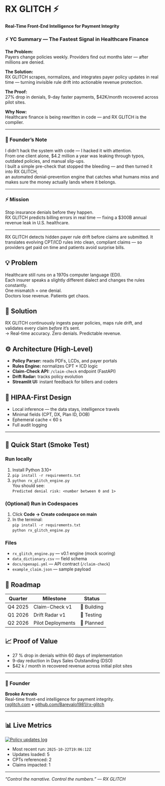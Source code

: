# RX GLITCH ⚡️
**Real-Time Front-End Intelligence for Payment Integrity**

### ⚡ YC Summary — The Fastest Signal in Healthcare Finance

**The Problem:**  
Payers change policies weekly. Providers find out months later — after millions are denied.

**The Solution:**  
RX GLITCH scrapes, normalizes, and integrates payer policy updates in real time — turning invisible rule drift into actionable revenue protection.

**The Proof:**  
27% drop in denials, 9-day faster payments, $42K/month recovered across pilot sites.

**Why Now:**  
Healthcare finance is being rewritten in code — and RX GLITCH is the compiler.

---


### 🧠 Founder’s Note
I didn’t hack the system with code — I hacked it with attention.  
From one client alone, $4.2 million a year was leaking through typos, outdated policies, and manual slip-ups.  
I built a simple pre-check that stopped the bleeding — and then turned it into RX GLITCH,  
an automated denial-prevention engine that catches what humans miss and makes sure the money actually lands where it belongs.

---

### ⚡ Mission
Stop insurance denials before they happen.  
RX GLITCH predicts billing errors in real time — fixing a $300B annual revenue leak in U.S. healthcare.

---

RX GLITCH detects hidden payer rule drift before claims are submitted.
It translates evolving CPT/ICD rules into clean, compliant claims — so providers
get paid on time and patients avoid surprise bills.

## 💡 Problem
Healthcare still runs on a 1970s computer language (EDI).  
Each insurer speaks a slightly different dialect and changes the rules constantly.  
One mismatch = one denial.  
Doctors lose revenue. Patients get chaos.

## 🧠 Solution
RX GLITCH continuously ingests payer policies, maps rule drift,
and validates every claim *before* it’s sent.  
→ Real-time accuracy. Zero denials. Predictable revenue.

## ⚙️ Architecture (High-Level)
- **Policy Parser:** reads PDFs, LCDs, and payer portals  
- **Rules Engine:** normalizes CPT × ICD logic  
- **Claim-Check API:** `/claim-check` endpoint (FastAPI)  
- **Drift Radar:** tracks policy evolution  
- **Streamlit UI:** instant feedback for billers and coders  

## 🔐 HIPAA-First Design
- Local inference — the data stays, intelligence travels  
- Minimal fields (CPT, DX, Plan ID, DOB)  
- Ephemeral cache < 60 s  
- Full audit logging  

---

## 🚀 Quick Start (Smoke Test)

### Run locally
1. Install Python 3.10+  
2. `pip install -r requirements.txt`  
3. `python rx_glitch_engine.py`  
   You should see:  
   `Predicted denial risk: <number between 0 and 1>`

### (Optional) Run in Codespaces
1. Click **Code → Create codespace on main**  
2. In the terminal:  
   `pip install -r requirements.txt`  
   `python rx_glitch_engine.py`

### Files
- `rx_glitch_engine.py` — v0.1 engine (mock scoring)  
- `data_dictionary.csv` — field schema  
- `docs/openapi.yml` — API contract (`/claim-check`)  
- `example_claim.json` — sample payload

## 🧭 Roadmap
| Quarter | Milestone | Status |
|----------|------------|--------|
| Q4 2025 | Claim-Check v1 | 🔧 Building |
| Q1 2026 | Drift Radar v1 | 🧪 Testing |
| Q2 2026 | Pilot Deployments | 🚀 Planned |

## 📈 Proof of Value
- 27 % drop in denials within 60 days of implementation  
- 9-day reduction in Days Sales Outstanding (DSO)  
- $42 k / month in recovered revenue across initial pilot sites  

---

### 🦾 Founder
**Brooke Arevalo**  
Real-time front-end intelligence for payment integrity.  
[rxglitch.com](https://rxglitch.com) • [github.com/Barevalo1981/rx-glitch](https://github.com/Barevalo1981/rx-glitch)

---

## 📊 Live Metrics
[![Policy updates log](https://img.shields.io/badge/Latest%20updates–see%20data-blue)](data/policy_updates_log.csv)

* Most recent run: `2025-10-22T19:06:12Z`
* Updates loaded: 5  
* CPTs referenced: 2  
* Claims impacted: 1  

---

*“Control the narrative. Control the numbers.” — RX GLITCH*

